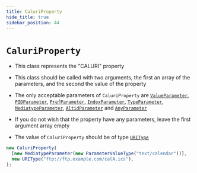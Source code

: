 ```yaml
---
title: CaluriProperty
hide_title: true
sidebar_position: 44
---
```


# `CaluriProperty`

- This class represents the "CALURI" property

- This class should be called with two arguments, the first an array of the
  parameters, and the second the value of the property

- The only acceptable parameters of `CaluriProperty` are
  [`ValueParameter`](/documentation/parameters/valueparameter),
  [`PIDParameter`](/documentation/parameters/pidparameter),
  [`PrefParameter`](/documentation/parameters/prefparameter),
  [`IndexParameter`](/documentation/parameters/indexparameter),
  [`TypeParameter`](/documentation/parameters/typeparameter),
  [`MediatypeParameter`](/documentation/parameters/mediatypeparameter),
  [`AltidParameter`](/documentation/parameters/altidparameter) and
  [`AnyParameter`](/documentation/parameters/anyparameter)

- If you do not wish that the property have any parameters, leave the first
  argument array empty

- The value of `CaluriProperty` should be of type
  [`URIType`](/documentation/values/uritype)

```js
new CaluriProperty(
  [new MediatypeParameter(new ParameterValueType("text/calendar"))],
  new URIType("ftp://ftp.example.com/calA.ics"),
);
```
